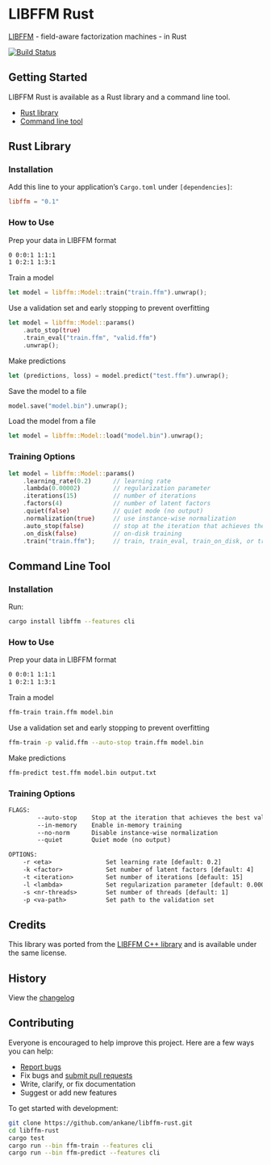# LIBFFM Rust

[LIBFFM](https://github.com/ycjuan/libffm) - field-aware factorization machines - in Rust

[![Build Status](https://github.com/ankane/libffm-rust/workflows/build/badge.svg?branch=master)](https://github.com/ankane/libffm-rust/actions)

## Getting Started

LIBFFM Rust is available as a Rust library and a command line tool.

- [Rust library](#rust-library)
- [Command line tool](#command-line-tool)

## Rust Library

### Installation

Add this line to your application’s `Cargo.toml` under `[dependencies]`:

```toml
libffm = "0.1"
```

### How to Use

Prep your data in LIBFFM format

```txt
0 0:0:1 1:1:1
1 0:2:1 1:3:1
```

Train a model

```rust
let model = libffm::Model::train("train.ffm").unwrap();
```

Use a validation set and early stopping to prevent overfitting

```rust
let model = libffm::Model::params()
    .auto_stop(true)
    .train_eval("train.ffm", "valid.ffm")
    .unwrap();
```

Make predictions

```rust
let (predictions, loss) = model.predict("test.ffm").unwrap();
```

Save the model to a file

```rust
model.save("model.bin").unwrap();
```

Load the model from a file

```rust
let model = libffm::Model::load("model.bin").unwrap();
```

### Training Options

```rust
let model = libffm::Model::params()
    .learning_rate(0.2)      // learning rate
    .lambda(0.00002)         // regularization parameter
    .iterations(15)          // number of iterations
    .factors(4)              // number of latent factors
    .quiet(false)            // quiet mode (no output)
    .normalization(true)     // use instance-wise normalization
    .auto_stop(false)        // stop at the iteration that achieves the best validation loss
    .on_disk(false)          // on-disk training
    .train("train.ffm");     // train, train_eval, train_on_disk, or train_eval_on_disk
```

## Command Line Tool

### Installation

Run:

```sh
cargo install libffm --features cli
```

### How to Use

Prep your data in LIBFFM format

```txt
0 0:0:1 1:1:1
1 0:2:1 1:3:1
```

Train a model

```sh
ffm-train train.ffm model.bin
```

Use a validation set and early stopping to prevent overfitting

```sh
ffm-train -p valid.ffm --auto-stop train.ffm model.bin
```

Make predictions

```sh
ffm-predict test.ffm model.bin output.txt
```

### Training Options

```txt
FLAGS:
        --auto-stop    Stop at the iteration that achieves the best validation loss (must be used with -p)
        --in-memory    Enable in-memory training
        --no-norm      Disable instance-wise normalization
        --quiet        Quiet mode (no output)

OPTIONS:
    -r <eta>               Set learning rate [default: 0.2]
    -k <factor>            Set number of latent factors [default: 4]
    -t <iteration>         Set number of iterations [default: 15]
    -l <lambda>            Set regularization parameter [default: 0.00002]
    -s <nr-threads>        Set number of threads [default: 1]
    -p <va-path>           Set path to the validation set
```

## Credits

This library was ported from the [LIBFFM C++ library](https://github.com/ycjuan/libffm) and is available under the same license.

## History

View the [changelog](https://github.com/ankane/libffm-rust/blob/master/CHANGELOG.md)

## Contributing

Everyone is encouraged to help improve this project. Here are a few ways you can help:

- [Report bugs](https://github.com/ankane/libffm-rust/issues)
- Fix bugs and [submit pull requests](https://github.com/ankane/libffm-rust/pulls)
- Write, clarify, or fix documentation
- Suggest or add new features

To get started with development:

```sh
git clone https://github.com/ankane/libffm-rust.git
cd libffm-rust
cargo test
cargo run --bin ffm-train --features cli
cargo run --bin ffm-predict --features cli
```
